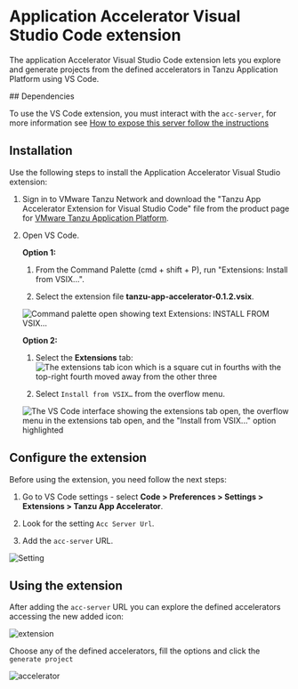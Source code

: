 # Application Accelerator Visual Studio Code extension

The application Accelerator Visual Studio Code extension lets you explore and generate projects
from the defined accelerators in Tanzu Application Platform using VS Code.

##<a id="depenencies"></a> Dependencies

To use the VS Code extension, you must interact with the `acc-server`, for more
information see [How to expose this server follow the instructions](../cli-plugins/accelerator/overview.md#server-api-connections)

## <a id="vs-code-app-accel-install"></a> Installation

Use the following steps to install the Application Accelerator Visual Studio extension:

1. Sign in to VMware Tanzu Network and download the "Tanzu App Accelerator Extension for Visual Studio Code" file from the product page for [VMware Tanzu Application Platform](https://network.tanzu.vmware.com/products/tanzu-application-platform).

2. Open VS Code.

    **Option 1:**

    1. From the Command Palette (cmd + shift + P), run "Extensions: Install from VSIX...".

    2. Select the extension file **tanzu-app-accelerator-0.1.2.vsix**.

    ![Command palette open showing text Extensions: INSTALL FROM VSIX...](../images/vscode-install1.png)

    **Option 2:**

    1. Select the **Extensions** tab: ![The extensions tab icon which is a square cut in fourths with the top-right fourth moved away from the other three](../images/vscode-install2.png)

    2. Select `Install from VSIX…` from the overflow menu.

    ![The VS Code interface showing the extensions tab open, the overflow menu in the extensions tab open, and the "Install from VSIX..." option highlighted](../images/vscode-install3.png)

## <a id="configure-the-extention"></a> Configure the extension

Before using the extension, you need follow the next steps:

1. Go to VS Code settings - select **Code > Preferences > Settings > Extensions > Tanzu App Accelerator**.

2. Look for the setting `Acc Server Url`.

3. Add the `acc-server` URL.

![Setting](../images/acc-server-config.png)

## <a id="using-the-extension"></a> Using the extension

After adding the `acc-server` URL you can explore the defined accelerators
accessing the new added icon:

![extension](../images/app-accelerators-vscode-icon.png)

Choose any of the defined accelerators, fill the options and click  the `generate project`

![accelerator](../images/acc-form.png)
